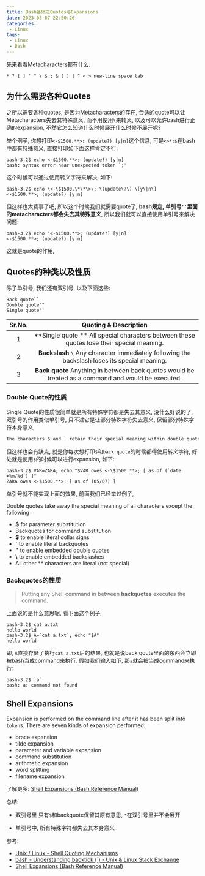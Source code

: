 ```yaml
---
title: Bash基础之Quotes与Expansions
date: 2023-05-07 22:50:26
categories:
 - Linux
tags:
 - Linux
 - Bash
---
```


先来看看Metacharacters都有什么:

```shell
* ? [ ] ' " \ $ ; & ( ) | ^ < > new-line space tab
```

## 为什么需要各种Quotes

之所以需要各种quotes, 是因为Metacharacters的存在, 合适的quote可以让Metacharacters失去其特殊意义, 而不用使用`\`来转义, 以及可以允许bash进行正确的expansion, 不然它怎么知道什么时候展开什么时候不展开呢? 

举个例子, 你想打印`<-$1500.**>; (update?) [y|n]`这个信息, 可是`<>*;$`在bash中都有特殊意义, 直接打印如下面这样肯定不行:

```shell
bash-3.2$ echo <-$1500.**>; (update?) [y|n]
bash: syntax error near unexpected token `;'
```

这个时候可以通过使用转义字符来解决, 如下:

```shell
bash-3.2$ echo \<-\$1500.\*\*\>\; \(update\?\) \[y\|n\]
<-$1500.**>; (update?) [y|n]
```

但这样也太费事了吧, 所以这个时候我们就需要quote了, **bash规定, 单引号`''`里面的metacharacters都会失去其特殊意义**, 所以我们就可以直接使用单引号来解决问题:

```shell
bash-3.2$ echo '<-$1500.**>; (update?) [y|n]'
<-$1500.**>; (update?) [y|n]
```

这就是quote的作用, 

## Quotes的种类以及性质

除了单引号, 我们还有双引号, 以及下面这些:

```shell
Back quote`` 
Double quote"" 
Single quote''
```

| Sr.No. |                    Quoting & Description                     |
| :----: | :----------------------------------------------------------: |
|   1    | **Single quote ** All special characters between these quotes lose their special meaning. |
|   2    | **Backslash** `\` Any character immediately following the backslash loses its special meaning. |
|   3    | **Back quote**  Anything in between back quotes would be treated as a command and would be executed. |

### Double Quote的性质

Single Quote的性质很简单就是所有特殊字符都是失去其意义, 没什么好说的了, 双引号的作用类似单引号, 只不过它是让部分特殊字符失去意义, 保留部分特殊字符本身意义, 

```txt
The characters $ and ` retain their special meaning within double quotes.
```

但这样也会有缺点, 就是你每次想打印`$`和`back quote`的时候都得使用转义字符, 好处就是使用`$`的时候可以进行expansion, 如下:

```shell
bash-3.2$ VAR=ZARA; echo "$VAR owes <-\$1500.**>; [ as of (`date +%m/%d`) ]"
ZARA owes <-$1500.**>; [ as of (05/07) ]
```

单引号就不能实现上面的效果, 前面我们已经举过例子, 

Double quotes take away the special meaning of all characters except the following −

- **$** for parameter substitution
- Backquotes for command substitution
- **\$** to enable literal dollar signs
- **\`** to enable literal backquotes
- **\"** to enable embedded double quotes
- **\\** to enable embedded backslashes
- All other **\** characters are literal (not special)

### Backquotes的性质

> Putting any Shell command in between **backquotes** executes the command.

上面说的是什么意思呢, 看下面这个例子, 

```shell
bash-3.2$ cat a.txt 
hello world
bash-3.2$ A=`cat a.txt`; echo "$A"
hello world
```

即, `A`直接存储了执行`cat a.txt`后的结果, 也就是说back qoute里面的东西会立即被bash当成command来执行. 假如我们输入如下, 那`a`就会被当成command来执行:

```shell
bash-3.2$ `a`
bash: a: command not found
```

## Shell Expansions

Expansion is performed on the command line after it has been split into `token`s. There are seven kinds of expansion performed:

- brace expansion
- tilde expansion
- parameter and variable expansion
- command substitution
- arithmetic expansion
- word splitting
- filename expansion

了解更多: [Shell Expansions (Bash Reference Manual)](https://www.gnu.org/software/bash/manual/html_node/Shell-Expansions.html#Shell-Expansions)

总结: 

- 双引号里 只有`$`和backquote保留其原有意思, `*`在双引号里并不会展开

- 单引号中, 所有特殊字符都失去其本身意义

参考:

- [Unix / Linux - Shell Quoting Mechanisms](https://www.tutorialspoint.com/unix/unix-quoting-mechanisms.htm)
- [bash - Understanding backtick (`) - Unix & Linux Stack Exchange](https://unix.stackexchange.com/questions/48392/understanding-backtick)
- [Shell Expansions (Bash Reference Manual)](https://www.gnu.org/software/bash/manual/html_node/Shell-Expansions.html#Shell-Expansions)